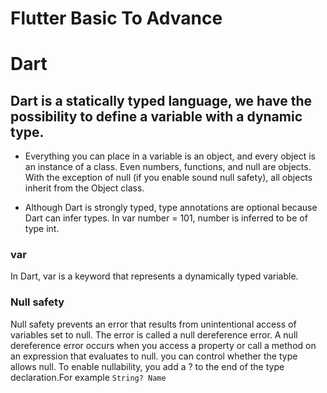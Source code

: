 # Flutter Basic To Advance
# Dart
## Dart is a statically typed language, we have the possibility to define a variable with a dynamic type. 
- Everything you can place in a variable is an object, and every object is an instance of a class. Even numbers, functions, and null are objects. With the exception of null (if you enable sound null safety), all objects inherit from the Object class.

- Although Dart is strongly typed, type annotations are optional because Dart can infer types. In var number = 101, number is inferred to be of type int.

### var
In Dart, var is a keyword that represents a dynamically typed variable. 

### Null safety
Null safety prevents an error that results from unintentional access of variables set to null. The error is called a null dereference error. A null dereference error occurs when you access a property or call a method on an expression that evaluates to null. you can control whether the type allows null. To enable nullability, you add a ? to the end of the type declaration.For example `String? Name`

